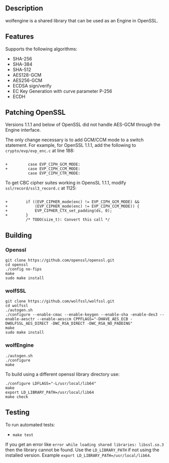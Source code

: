 
## Description

wolfengine is a shared library that can be used as an Engine in OpenSSL.

## Features

Supports the following algorithms:

* SHA-256
* SHA-384
* SHA-512
* AES128-GCM
* AES256-GCM
* ECDSA sign/verify
* EC Key Generation with curve parameter P-256
* ECDH

## Patching OpenSSL

Versions 1.1.1 and below of OpenSSL did not handle AES-GCM through the Engine 
interface.

The only change necessary is to add GCM/CCM mode to a switch statement.
For example, for OpenSSL 1.1.1, add the following to `crypto/evp/evp_enc.c` at
line 188:

```

+         case EVP_CIPH_GCM_MODE:
+         case EVP_CIPH_CCM_MODE:
          case EVP_CIPH_CTR_MODE:
```

To get CBC cipher suites working in OpensSL 1.1.1, modify `ssl/record/ssl3_record.c` at 1125:

```

+        if ((EVP_CIPHER_mode(enc) != EVP_CIPH_GCM_MODE) &&
+            (EVP_CIPHER_mode(enc) != EVP_CIPH_CCM_MODE)) {
+            EVP_CIPHER_CTX_set_padding(ds, 0);
+        }
         /* TODO(size_t): Convert this call */
```

## Building

### Openssl

```
git clone https://github.com/openssl/openssl.git
cd openssl
./config no-fips
make
sudo make install
```

### wolfSSL

```
git clone https://github.com/wolfssl/wolfssl.git
cd wolfssl
./autogen.sh
./configure --enable-cmac --enable-keygen --enable-sha -enable-des3 --enable-aesctr --enable-aesccm CPPFLAGS="-DHAVE_AES_ECB -DWOLFSSL_AES_DIRECT -DWC_RSA_DIRECT -DWC_RSA_NO_PADDING"
make
sudo make install
```

### wolfEngine

```
./autogen.sh
./configure
make
```

To build using a different openssl library directory use:

```
./configure LDFLAGS="-L/usr/local/lib64"
make
export LD_LIBRARY_PATH=/usr/local/lib64
make check
```

## Testing

To run automated tests:

* `make test`

If you get an error like `error while loading shared libraries: libssl.so.3` then the library cannot be found. Use the `LD_LIBRARY_PATH` if not using the installed version. Example `export LD_LIBRARY_PATH=/usr/local/lib64`.

